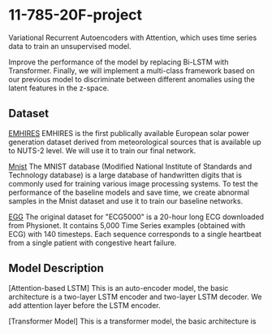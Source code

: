 # 11-785-20F-project
Variational Recurrent Autoencoders with Attention, which uses time series data to train an unsupervised model.

Improve the performance of the model by replacing Bi-LSTM with Transformer. Finally, we will implement a multi-class framework based on our previous model to discriminate between different anomalies using the latent features in the z-space.

## Dataset 
[EMHIRES](https://setis.ec.europa.eu/EMHIRES-datasets)
EMHIRES is the first publically available European solar power generation dataset derived from meteorological sources that is available up to NUTS-2 level. We will use it to train our final network.

[Mnist](https://www.kaggle.com/oddrationale/mnist-in-csv)
The MNIST database (Modified National Institute of Standards and Technology database) is a large database of handwritten digits that is commonly used for training various image processing systems. To test the performance of the baseline models and save time, we create abnormal samples in the Mnist dataset and use it to train our baseline networks.

[EGG](https://archive.physionet.org/physiobank/database/adfecgdb/)
The original dataset for "ECG5000" is a 20-hour long ECG downloaded from Physionet. It contains 5,000 Time Series examples (obtained with ECG) with 140 timesteps. Each sequence corresponds to a single heartbeat from a single patient with congestive heart failure.

## Model Description 
[Attention-based LSTM]
This is an auto-encoder model, the basic architecture is a two-layer LSTM encoder and two-layer LSTM decoder. We add attention layer before the LSTM encoder. 

[Transformer Model]
This is a transformer model, the basic architecture is 


